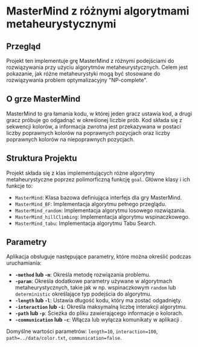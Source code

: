 # MasterMind z różnymi algorytmami metaheurystycznymi

## Przegląd

Projekt ten implementuje grę MasterMind z różnymi podejściami do rozwiązywania przy użyciu algorytmów metaheurystycznych. Celem jest pokazanie, jak różne metaheurystyki mogą być stosowane do rozwiązywania problem optymalizacyjny "NP-complete".

## O grze MasterMind

MasterMind to gra łamania kodu, w której jeden gracz ustawia kod, a drugi gracz próbuje go odgadnąć w określonej liczbie prób. Kod składa się z sekwencji kolorów, a informacja zwrotna jest przekazywana w postaci liczby poprawnych kolorów na poprawnych pozycjach oraz liczby poprawnych kolorów na niepoprawnych pozycjach.

## Struktura Projektu

Projekt składa się z klas implementujących różne algorytmy metaheurystyczne poprzez polimorficzną funkcję `goal`. Główne klasy i ich funkcje to:

- `MasterMind`: Klasa bazowa definiująca interfejs dla gry MasterMind.
- `MasterMind_BF`: Implementacja algorytmu pełnego przeglądu.
- `MasterMind_random`: Implementacja algorytmu losowego rozwiązania.
- `MasterMind_hillClimbing`: Implementacja algorytmu wspinaczkowego.
- `MasterMind_tabu`: Implementacja algorytmu Tabu Search.

## Parametry

Aplikacja obsługuje następujące parametry, które można określić podczas uruchamiania:

- **`-method` lub `-m`**: Określa metodę rozwiązania problemu.
- **`-param`**: Określa dodatkowe parametry używane w algorytmach metaheurystycznych, takie jak w np. wspinaczkowym `random` lub `deterministic` określające typ podejścia do algorytmu.
- **`-length` lub `-l`**: Ustawia długość kodu, który ma zostać odgadnięty.
- **`-interaction` lub `-i`**: Określa maksymalną liczbę interakcji algorytmu.
- **`-path` lub `-p`**: Ścieżka do pliku zawierającego informacje o kolorach.
- **`-communication` lub `-c`**: Włącza lub wyłącza komunikaty w aplikacji <tryb dev>.

Domyślne wartości parametrów: `length=10`, `interaction=100`, `path=../data/color.txt`, `communication=false`.

